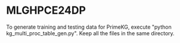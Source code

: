 # MLGHPCE24DP

To generate training and testing data for PrimeKG, execute "python kg_multi_proc_table_gen.py". Keep all the files in the same directory.
